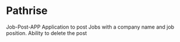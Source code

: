 # Pathrise
Job-Post-APP
Application to post Jobs with a company name and job position.
Ability to delete the post
